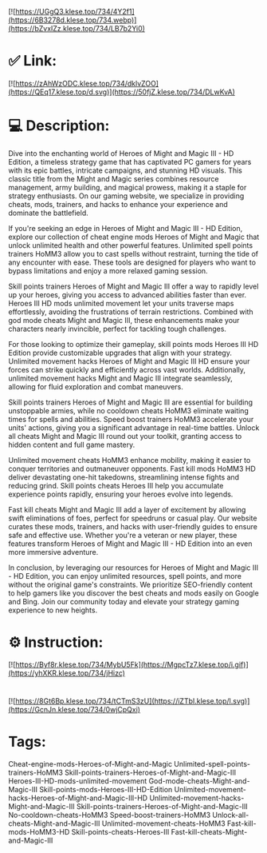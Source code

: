 [![https://UGgQ3.klese.top/734/4Y2f1](https://6B3278d.klese.top/734.webp)](https://bZvxIZz.klese.top/734/LB7b2Yi0)
# ✅ Link:
[![https://zAhWzODC.klese.top/734/dklvZOO](https://QEq17.klese.top/d.svg)](https://50fjZ.klese.top/734/DLwKvA)
# 💻 Description:
Dive into the enchanting world of Heroes of Might and Magic III - HD Edition, a timeless strategy game that has captivated PC gamers for years with its epic battles, intricate campaigns, and stunning HD visuals. This classic title from the Might and Magic series combines resource management, army building, and magical prowess, making it a staple for strategy enthusiasts. On our gaming website, we specialize in providing cheats, mods, trainers, and hacks to enhance your experience and dominate the battlefield.



If you're seeking an edge in Heroes of Might and Magic III - HD Edition, explore our collection of cheat engine mods Heroes of Might and Magic that unlock unlimited health and other powerful features. Unlimited spell points trainers HoMM3 allow you to cast spells without restraint, turning the tide of any encounter with ease. These tools are designed for players who want to bypass limitations and enjoy a more relaxed gaming session.



Skill points trainers Heroes of Might and Magic III offer a way to rapidly level up your heroes, giving you access to advanced abilities faster than ever. Heroes III HD mods unlimited movement let your units traverse maps effortlessly, avoiding the frustrations of terrain restrictions. Combined with god mode cheats Might and Magic III, these enhancements make your characters nearly invincible, perfect for tackling tough challenges.



For those looking to optimize their gameplay, skill points mods Heroes III HD Edition provide customizable upgrades that align with your strategy. Unlimited movement hacks Heroes of Might and Magic III HD ensure your forces can strike quickly and efficiently across vast worlds. Additionally, unlimited movement hacks Might and Magic III integrate seamlessly, allowing for fluid exploration and combat maneuvers.



Skill points trainers Heroes of Might and Magic III are essential for building unstoppable armies, while no cooldown cheats HoMM3 eliminate waiting times for spells and abilities. Speed boost trainers HoMM3 accelerate your units' actions, giving you a significant advantage in real-time battles. Unlock all cheats Might and Magic III round out your toolkit, granting access to hidden content and full game mastery.



Unlimited movement cheats HoMM3 enhance mobility, making it easier to conquer territories and outmaneuver opponents. Fast kill mods HoMM3 HD deliver devastating one-hit takedowns, streamlining intense fights and reducing grind. Skill points cheats Heroes III help you accumulate experience points rapidly, ensuring your heroes evolve into legends.



Fast kill cheats Might and Magic III add a layer of excitement by allowing swift eliminations of foes, perfect for speedruns or casual play. Our website curates these mods, trainers, and hacks with user-friendly guides to ensure safe and effective use. Whether you're a veteran or new player, these features transform Heroes of Might and Magic III - HD Edition into an even more immersive adventure.



In conclusion, by leveraging our resources for Heroes of Might and Magic III - HD Edition, you can enjoy unlimited resources, spell points, and more without the original game's constraints. We prioritize SEO-friendly content to help gamers like you discover the best cheats and mods easily on Google and Bing. Join our community today and elevate your strategy gaming experience to new heights.

# ⚙️ Instruction:
[![https://Byf8r.klese.top/734/MybU5Fk](https://MgpcTz7.klese.top/i.gif)](https://yhXKR.klese.top/734/jHizc)
#
[![https://8Gt6Bp.klese.top/734/tCTmS3zU](https://iZTbI.klese.top/l.svg)](https://GcnJn.klese.top/734/0wjCpQxi)
# Tags:
Cheat-engine-mods-Heroes-of-Might-and-Magic Unlimited-spell-points-trainers-HoMM3 Skill-points-trainers-Heroes-of-Might-and-Magic-III Heroes-III-HD-mods-unlimited-movement God-mode-cheats-Might-and-Magic-III Skill-points-mods-Heroes-III-HD-Edition Unlimited-movement-hacks-Heroes-of-Might-and-Magic-III-HD Unlimited-movement-hacks-Might-and-Magic-III Skill-points-trainers-Heroes-of-Might-and-Magic-III No-cooldown-cheats-HoMM3 Speed-boost-trainers-HoMM3 Unlock-all-cheats-Might-and-Magic-III Unlimited-movement-cheats-HoMM3 Fast-kill-mods-HoMM3-HD Skill-points-cheats-Heroes-III Fast-kill-cheats-Might-and-Magic-III







